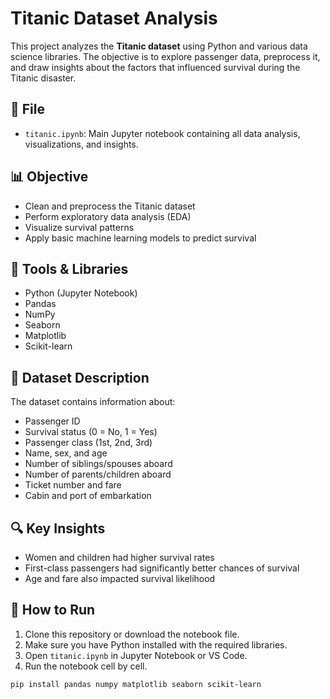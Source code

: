 # Titanic Dataset Analysis

This project analyzes the **Titanic dataset** using Python and various data science libraries. The objective is to explore passenger data, preprocess it, and draw insights about the factors that influenced survival during the Titanic disaster.

## 📂 File

- `titanic.ipynb`: Main Jupyter notebook containing all data analysis, visualizations, and insights.

## 📊 Objective

- Clean and preprocess the Titanic dataset
- Perform exploratory data analysis (EDA)
- Visualize survival patterns
- Apply basic machine learning models to predict survival

## 🧰 Tools & Libraries

- Python (Jupyter Notebook)
- Pandas
- NumPy
- Seaborn
- Matplotlib
- Scikit-learn

## 📝 Dataset Description

The dataset contains information about:
- Passenger ID
- Survival status (0 = No, 1 = Yes)
- Passenger class (1st, 2nd, 3rd)
- Name, sex, and age
- Number of siblings/spouses aboard
- Number of parents/children aboard
- Ticket number and fare
- Cabin and port of embarkation

## 🔍 Key Insights

- Women and children had higher survival rates
- First-class passengers had significantly better chances of survival
- Age and fare also impacted survival likelihood

## 🚀 How to Run

1. Clone this repository or download the notebook file.
2. Make sure you have Python installed with the required libraries.
3. Open `titanic.ipynb` in Jupyter Notebook or VS Code.
4. Run the notebook cell by cell.

```bash
pip install pandas numpy matplotlib seaborn scikit-learn
